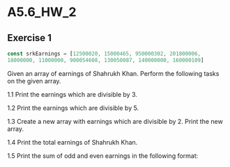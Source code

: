 # A5.6_HW_2

## Exercise 1

```jsx
const srkEarnings = [12500020, 15000465, 950000302, 201800006, 
18000000, 11000000, 900054608, 130050087, 140000000, 160000109]
```

Given an array of earnings of Shahrukh Khan. Perform the following tasks on the given array.

1.1 Print the earnings which are divisible by 3.

1.2 Print the earnings which are divisible by 5.

1.3 Create a new array with earnings which are divisible by 2. Print the new array.

1.4 Print the total earnings of Shahrukh Khan.

1.5 Print the sum of odd and even earnings in the following format: